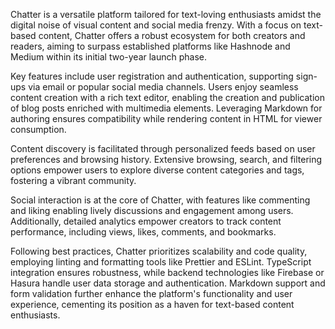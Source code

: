 
Chatter is a versatile platform tailored for text-loving enthusiasts amidst the digital noise of visual content and social media frenzy. With a focus on text-based content, Chatter offers a robust ecosystem for both creators and readers, aiming to surpass established platforms like Hashnode and Medium within its initial two-year launch phase.

Key features include user registration and authentication, supporting sign-ups via email or popular social media channels. Users enjoy seamless content creation with a rich text editor, enabling the creation and publication of blog posts enriched with multimedia elements. Leveraging Markdown for authoring ensures compatibility while rendering content in HTML for viewer consumption.

Content discovery is facilitated through personalized feeds based on user preferences and browsing history. Extensive browsing, search, and filtering options empower users to explore diverse content categories and tags, fostering a vibrant community.

Social interaction is at the core of Chatter, with features like commenting and liking enabling lively discussions and engagement among users. Additionally, detailed analytics empower creators to track content performance, including views, likes, comments, and bookmarks.

Following best practices, Chatter prioritizes scalability and code quality, employing linting and formatting tools like Prettier and ESLint. TypeScript integration ensures robustness, while backend technologies like Firebase or Hasura handle user data storage and authentication. Markdown support and form validation further enhance the platform's functionality and user experience, cementing its position as a haven for text-based content enthusiasts.
